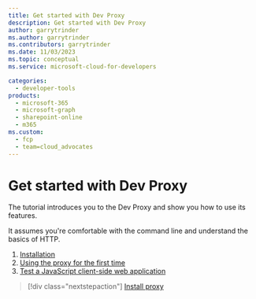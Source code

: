 ```yaml
---
title: Get started with Dev Proxy
description: Get started with Dev Proxy
author: garrytrinder
ms.author: garrytrinder
ms.contributors: garrytrinder
ms.date: 11/03/2023
ms.topic: conceptual
ms.service: microsoft-cloud-for-developers

categories:
  - developer-tools
products:
  - microsoft-365
  - microsoft-graph
  - sharepoint-online
  - m365
ms.custom:
  - fcp
  - team=cloud_advocates
---
```


# Get started with Dev Proxy

The tutorial introduces you to the Dev Proxy and show you how to use its features.

It assumes you're comfortable with the command line and understand the basics of HTTP.

1. [Installation](installation.md)
1. [Using the proxy for the first time](using-the-proxy-for-the-first-time.md)
1. [Test a JavaScript client-side web application](test-a-javaScript-client-side-web-application.md)

> [!div class="nextstepaction"]
> [Install proxy](./installation.md)
